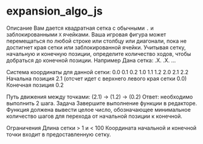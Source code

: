 # expansion_algo_js

Описание
	Вам дается квадратная сетка с обычными `.` и заблокированными `X` ячейками. 
  Ваша игровая фигура может перемещаться по любой строке или столбцу или диагонали, пока не достигнет края сетки или заблокированной ячейки. 
  Учитывая сетку, начальную и конечную позиции, определите количество ходов, чтобы добраться до конечной позиции.
Например
	Дана сетка:
  .X.
  .X.
  ...
  
  Система координаты для данной сетки:
  0.0 0.1 0.2
  1.0 1.1	1.2
  2.0	2.1	2.2
  Начальна позиция 2.1 (отсчет идет с верхнего левого края сетки 0.0)
  Конечная позиция 0.2
  
  Путь движения между точками: (2.1) -> (1.2) -> (0.2)
  Ответ: необходимо выполнить 2 шага.
	Задача
  	Завершите выполнение функции в редакторе. Функция должена вывести целое число, обозначающее минимальное количество шагов для перехода от начальной позиции к конечной.
    
  Ограничения
  	Длина сетки > 1 и < 100
    Координата начальной и конечной точки входит в предоставленную сетку.